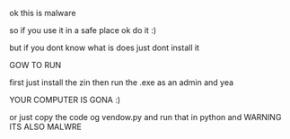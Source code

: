 ok this is malware

so if you use it in a safe place ok do it :)

but if you dont know what is does just dont install it


GOW TO RUN

first just install the zin then run the .exe as an admin and yea 


YOUR COMPUTER IS GONA :)


or just copy the code og vendow.py and run that in python and WARNING ITS ALSO MALWRE
